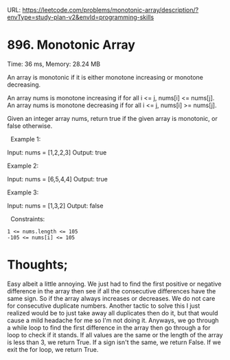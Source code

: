 URL: https://leetcode.com/problems/monotonic-array/description/?envType=study-plan-v2&envId=programming-skills

# 896. Monotonic Array

Time: 36 ms, Memory: 28.24 MB

An array is monotonic if it is either monotone increasing or monotone decreasing.

An array nums is monotone increasing if for all i <= j, nums[i] <= nums[j]. An array nums is monotone decreasing if for all i <= j, nums[i] >= nums[j].

Given an integer array nums, return true if the given array is monotonic, or false otherwise.

 
Example 1:

Input: nums = [1,2,2,3]
Output: true

Example 2:

Input: nums = [6,5,4,4]
Output: true

Example 3:

Input: nums = [1,3,2]
Output: false

 
Constraints:

	1 <= nums.length <= 105
	-105 <= nums[i] <= 105

 # Thoughts;
 Easy albeit a little annoying. We just had to find the first positive or negative difference in the array then see if all the consecutive differences have the same sign. So if the array always increases or decreases. We do not care for 
 consecutive duplicate numbers. Another tactic to solve this I just realized would be to just take away all duplicates then do it, but that would cause a mild headache for me so I'm not doing it. Anyways, we go through a while loop to find 
 the first difference in the array then go through a for loop to check if it stands. If all values are the same or the length of the array is less than 3, we return True. If a sign isn't the same, we return False. If we exit the for loop, 
 we return True.
